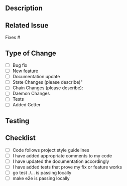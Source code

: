 ## Description
<!-- Provide a brief summary of the changes in this PR -->

## Related Issue
<!-- Link to the issue this PR addresses, if applicable -->
Fixes #

## Type of Change
<!-- Mark the appropriate option with an "x" -->
- [ ] Bug fix
- [ ] New feature
- [ ] Documentation update
- [ ] State Changes (please describe)"
- [ ] Chain Changes (please describe):
- [ ] Daemon Changes
- [ ] Tests
- [ ] Added Getter

## Testing
<!-- Describe the tests you've performed or added to verify your changes -->

## Checklist
<!-- Mark completed items with an "x" -->
- [ ] Code follows project style guidelines
- [ ] I have added appropriate comments to my code
- [ ] I have updated the documentation accordingly
- [ ] I have added tests that prove my fix or feature works
- [ ] go test ./... is passing locally
- [ ] make e2e is passing locally